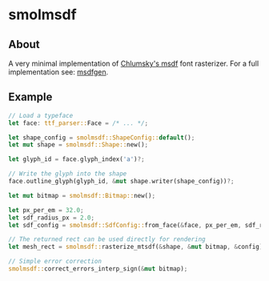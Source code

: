 # smolmsdf

## About

A very minimal implementation of [Chlumsky's msdf](https://github.com/Chlumsky/msdfgen/files/3050967/thesis.pdf) font rasterizer. For a full implementation see: [msdfgen](https://github.com/Chlumsky/msdfgen).

## Example
```rs
// Load a typeface
let face: ttf_parser::Face = /* ... */;

let shape_config = smolmsdf::ShapeConfig::default();
let mut shape = smolmsdf::Shape::new();

let glyph_id = face.glyph_index('a')?;

// Write the glyph into the shape
face.outline_glyph(glyph_id, &mut shape.writer(shape_config))?;

let mut bitmap = smolmsdf::Bitmap::new();

let px_per_em = 32.0;
let sdf_radius_px = 2.0;
let sdf_config = smolmsdf::SdfConfig::from_face(&face, px_per_em, sdf_radius_px);

// The returned rect can be used directly for rendering
let mesh_rect = smolmsdf::rasterize_mtsdf(&shape, &mut bitmap, &config);

// Simple error correction
smolmsdf::correct_errors_interp_sign(&mut bitmap);

```